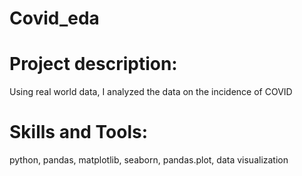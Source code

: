# Covid_eda
# Project description:
 Using real world  data, I analyzed the data on the incidence of COVID
# Skills and Tools:
 python, pandas, matplotlib, seaborn, pandas.plot, data visualization
